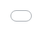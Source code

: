 ```yaml
---
layout: post
title: Not All Who Wander Are Lost
description: |
  A Quick Start Guide to Multi Armed Bandits
image: /assets/img/Bandit-post/comics-doctor-octopus-day-off-shop.jpeg
noindex: true
---
```


# Not All Who Wander Are Lost

Decisions are hard, they have always been. And when you finally find something you like, there is always that thought, in the back of your head - "can I find something better?".

One of the challenges that arise in _Reinforcement Learning_ is the _Exploration - Exploitation Dilemma_, do we choose - **exploitation**, where we make the best decision given current knowledge or **exploration**, where we gather more knowledge that might lead us to better decisions in the future.

In this post we will introduce the Multi Armed Bandits (MAB) problem, show two algorithms that solve this problem, and run a simulation.

# Multi Armed Bandits

The MAB problem, or bandit problem for short, is one of the simplest instances of the sequential decision making problem, in which a learner needs to select options from a given set of alternatives repeatedly in an online manner. The name comes from the gambling world in which a gambler decides from a row of slot machines, sometimes known as "one-armed bandits".

# Algorithms

Before we get to the good stuff we need to understand what we are trying to achieve. As described, the MAB problem is a sequential decision making problem.

The "game" is set like this: in each round the agent decides on an action or arm **x** from a final set **X**, pulls the arm and receives a reward.

Each arm's reward is associated with a probability distribution over [0, 1], each with an expectation μ. We will assume the existence of a unique best arm:

![Best Arm][best_arm]

To sum things up:

![Notations ][notations]

The object of the game is to minimize the cumulative regret, that is defined as following:

![Regret Definition][regret]

The cumulative regret shows the difference between the reward the player could have acquired if he played the best arm and the sum of rewards actually acquired.

Lets start with the naive case - assuming we have **K** arms, and **T** rounds to play, and we decide to play each arm **T/K** times - The regret that we would endure is linear with **T**. But we can do better!

## UCB

The most commonly used algorithm for the MAB setting ,the UCB algorithm, is used to minimize the cumulative regret. In each round the agent picks the arm with the highest "Upper Confidence Bound" (hence the name):

![Upper Confidence Bound][upper_confidence_bound]

The left part is the empirical estimation of the reward and the right part is the upper bound (β acts as a regulator and can be set to 1). The bound for each arm decreases as the number of times it had been picked so far grows. At each round, the chosen arm is the arm that potentially has the highest reward, either because it hadn't been chosen enough, or because the arm's average reward has been promising.

The UCB algorithm guarantees a logarithmic regret with **T** and is implemented like this: ![UCB Algorithm][ucb_algorithm]

## Thompson Sampling

The basic idea is to choose an arm to play according to its probability of being the best arm. The Thompson Sampling algorithm proceeds as follows. The algorithm maintains the number of successes and failures for each arm, and holds a random variable with a Beta distribution for each arm:

![Thompson Sampling Random Variable][ts_random_variable]

At each round all the random variables of each arm are sampled. The arm with the highest corresponding value is chosen:

![Thompson Sampling Chosen Arm][ts_chosen_arm]

The Thompson Sampling algorithm guarantees a logarithmic regret with **T** and is implemented like this:

![Thompson Sampling Algorithm][thompson_sampling_algorithm]

# Implementation

In order to simulate a game we will need to implement the MAB algorithms and the arms.

The following classes hold the implementation of the UCB and Thompson Sampling algorithms.

Each class holds two methods:

- Select Arm - which selects the relevant arm according to the algorithm.
- Update - which updates the relevant values for the chosen arm.

<script src="https://gist.github.com/wolfenfeld/bc37463658d488be8e6427bcb5e95362.js">
</script>

We will use a Brnoulli Arm in this simulation, which draws a reward of either 0 or 1 according to the given mean:

<script src="https://gist.github.com/wolfenfeld/a3e3796360485fa786d94c6cbbf838c7.js">
</script>

# Simulation

In order to compare between the algorithms we will run a simulation that is defined by the number of arms, where the mean reward of each arm is set randomly, the number of rounds for each run, and the number of runs:

<script src="https://gist.github.com/wolfenfeld/b7c52498461111c202df1ae6b10ebdea.js">
</script>

After running 500 games and collecting the data the comparison is very straight forward, where the middle line is the mean cumulative regret, and the upper and lower bounds are a single standard deviation from the mean.

<iframe frameborder="0" width="100%" height="100%" allowfullscreen="" style="position:absolute; top:0; left: 0" scrolling="no" src="//plot.ly/~aw1_mailinator/1.embed?autosize=true">

<h1 id="conclusion">Conclusion</h1>
<p>In this post we have defined the Multi Armed Bandit problem, showed two solutions and compared between them using a simulation.</p>
<p>In the next post we will show several other solutions that can handle different environments, such as partial information about the reward.</p>
</iframe>

[best_arm]: /assets/img/MAB-post/best_arm.png
[notations]: /assets/img/MAB-post/notations.png
[regret]: /assets/img/MAB-post/regret.png
[thompson_sampling_algorithm]: /assets/img/MAB-post/ThompsonSampling.jpeg
[ts_chosen_arm]: /assets/img/MAB-post/ts_chosen_arm.png
[ts_random_variable]: /assets/img/MAB-post/ts_random_variable.png
[ucb_algorithm]: /assets/img/MAB-post/UCB.jpeg
[upper_confidence_bound]: /assets/img/MAB-post/upper_confidence_bound.png
[x_in_x]: /assets/img/MAB-post/x_in_X.png
